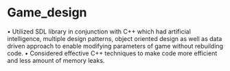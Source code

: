 # Game_design
•	Utilized SDL library in conjunction with C++ which had artificial intelligence, multiple design patterns, object oriented design as well as data driven approach to enable modifying parameters of game without rebuilding code.
•	Considered effective C++ techniques to make code more efficient and less amount of memory leaks.
